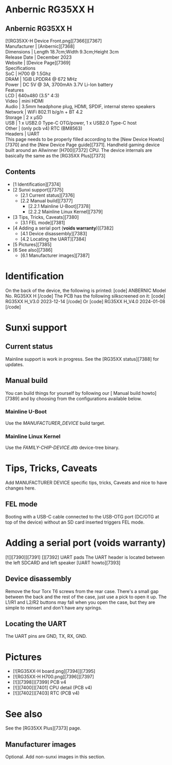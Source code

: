 # Anbernic RG35XX H
Anbernic RG35XX H  
---  
[![RG35XX-H Device Front.png][7366]][7367]  
Manufacturer |  [Anbernic][7368]  
Dimensions |  Length 18.7cm;Width 9.3cm;Height 3cm   
Release Date |  December 2023   
Website |  [Device Page][7369]  
Specifications   
SoC |  H700 @ 1.5Ghz   
DRAM |  1GiB LPDDR4 @ 672 MHz   
Power |  DC 5V @ 3A, 3700mAh 3.7V Li-Ion battery   
Features   
LCD |  640x480 (3.5" 4:3)   
Video |  mini HDMI   
Audio |  3.5mm headphone plug, HDMI, SPDIF, internal stereo speakers   
Network |  WiFi 802.11 b/g/n + BT 4.2   
Storage |  2 x µSD   
USB |  1 x USB2.0 Type-C OTG/power, 1 x USB2.0 Type-C host   
Other |  (only pcb v4) RTC (BM8563)   
Headers |  UART   
This page needs to be properly filled according to the [New Device Howto][7370] and the [New Device Page guide][7371].
Handheld gaming device built around an Allwinner [H700][7372] CPU. The device internals are basically the same as the [RG35XX Plus][7373]
## Contents
  * [1 Identification][7374]
  * [2 Sunxi support][7375]
    * [2.1 Current status][7376]
    * [2.2 Manual build][7377]
      * [2.2.1 Mainline U-Boot][7378]
      * [2.2.2 Mainline Linux Kernel][7379]
  * [3 Tips, Tricks, Caveats][7380]
    * [3.1 FEL mode][7381]
  * [4 Adding a serial port (**voids warranty**)][7382]
    * [4.1 Device disassembly][7383]
    * [4.2 Locating the UART][7384]
  * [5 Pictures][7385]
  * [6 See also][7386]
    * [6.1 Manufacturer images][7387]

# Identification
On the back of the device, the following is printed: 
[code] 
    ANBERNIC
    Model No. RG35XX H
[/code]
The PCB has the following silkscreened on it: 
[code] 
    RG35XX H_V3.0
    2023-12-14
[/code]
Or 
[code] 
    RG35XX H_V4.0
    2024-01-08
[/code]
# Sunxi support
## Current status
Mainline support is work in progress. See the [RG35XX status][7388] for updates. 
## Manual build
You can build things for yourself by following our [ Manual build howto][7389] and by choosing from the configurations available below. 
### Mainline U-Boot
Use the _MANUFACTURER_DEVICE_ build target. 
### Mainline Linux Kernel
Use the _FAMILY-CHIP-DEVICE.dtb_ device-tree binary. 
# Tips, Tricks, Caveats
Add MANUFACTURER DEVICE specific tips, tricks, Caveats and nice to have changes here.
## FEL mode
Booting with a USB-C cable connected to the USB-OTG port (DC/OTG at top of the device) without an SD card inserted triggers FEL mode. 
# Adding a serial port (**voids warranty**)
[![][7390]][7391]
[][7392]
UART pads
The UART header is located between the left SDCARD and left speaker [UART howto][7393]
## Device disassembly
Remove the four Torx T6 screws from the rear case. There's a small gap between the back and the rest of the case, just use a pick to open it up. The L1/R1 and L2/R2 buttons may fall when you open the case, but they are simple to reinsert and don't have any springs. 
## Locating the UART
The UART pins are GND, TX, RX, GND. 
# Pictures
  * [![RG35XX-H board.png][7394]][7395]
  * [![RG35XX-H H700.png][7396]][7397]
  * [![][7398]][7399]
PCB v4 
  * [![][7400]][7401]
CPU detail (PCB v4) 
  * [![][7402]][7403]
RTC (PCB v4) 

# See also
See the [RG35XX Plus][7373] page. 
## Manufacturer images
Optional. Add non-sunxi images in this section.
